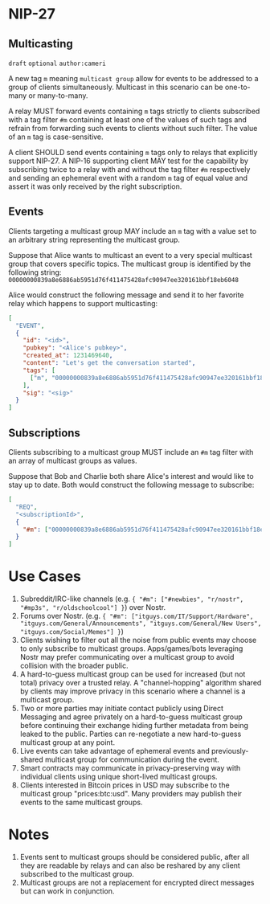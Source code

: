 NIP-27
======

Multicasting
------------

`draft` `optional` `author:cameri`

A new tag `m` meaning `multicast group` allow for events to be addressed to a
group of clients simultaneously. Multicast in this scenario can be one-to-many
or many-to-many.

A relay MUST forward events containing `m` tags strictly to clients subscribed
with a tag filter `#m` containing at least one of the values of such tags and
refrain from forwarding such events to clients without such filter. The value
of an `m` tag is case-sensitive.

A client SHOULD send events containing `m` tags only to relays that explicitly
support NIP-27. A NIP-16 supporting client MAY test for the capability by
subscribing twice to a relay with and without the tag filter `#m` respectively
and sending an ephemeral event with a random `m` tag of equal value and assert
it was only received by the right subscription.

## Events

Clients targeting a multicast group MAY include an `m` tag with a value set to
an arbitrary string representing the multicast group.

Suppose that Alice wants to multicast an event to a very special multicast group
that covers specific topics. The multicast group is identified by the following
string: `00000000839a8e6886ab5951d76f411475428afc90947ee320161bbf18eb6048`

Alice would construct the following message and send it to her favorite relay
which happens to support multicasting:

```json
[
  "EVENT",
  {
    "id": "<id>",
    "pubkey": "<Alice's pubkey>",
    "created_at": 1231469640,
    "content": "Let's get the conversation started",
    "tags": [
      ["m", "00000000839a8e6886ab5951d76f411475428afc90947ee320161bbf18eb6048"],
    ],
    "sig": "<sig>"
  }
]
```

## Subscriptions

Clients subscribing to a multicast group MUST include an `#m` tag filter with
an array of multicast groups as values.

Suppose that Bob and Charlie both share Alice's interest and would like to stay
up to date. Both would construct the following message to subscribe:

```json
[
  "REQ",
  "<subscriptionId>",
  {
    "#m": ["00000000839a8e6886ab5951d76f411475428afc90947ee320161bbf18eb6048"]
  }
]
```

# Use Cases

1. Subreddit/IRC-like channels (e.g. `{ "#m": ["#newbies", "r/nostr", "#mp3s", "r/oldschoolcool"] }`) over Nostr.
1. Forums over Nostr. (e.g. `{ "#m": ["itguys.com/IT/Support/Hardware", "itguys.com/General/Announcements", "itguys.com/General/New Users", "itguys.com/Social/Memes"] }`)
1. Clients wishing to filter out all the noise from public events may choose to only subscribe to multicast groups. Apps/games/bots leveraging Nostr may prefer communicating over a multicast group to avoid collision with the broader public.
1. A hard-to-guess multicast group can be used for increased (but not total) privacy over a trusted relay. A "channel-hopping" algorithm shared by clients may improve privacy in this scenario where a channel is a multicast group.
1. Two or more parties may initiate contact publicly using Direct Messaging and agree privately on a hard-to-guess multicast group before continuing their exchange hiding further metadata from being leaked to the public. Parties can re-negotiate a new hard-to-guess multicast group at any point.
1. Live events can take advantage of ephemeral events and previously-shared multicast group for communication during the event.
1. Smart contracts may communicate in privacy-preserving way with individual clients using unique short-lived multicast groups.
1. Clients interested in Bitcoin prices in USD may subscribe to the multicast group "prices:btc:usd". Many providers may publish their events to the same multicast groups.

# Notes

1. Events sent to multicast groups should be considered public, after all they are readable by relays and can also be reshared by any client subscribed to the multicast group.
1. Multicast groups are not a replacement for encrypted direct messages but can work in conjunction.
